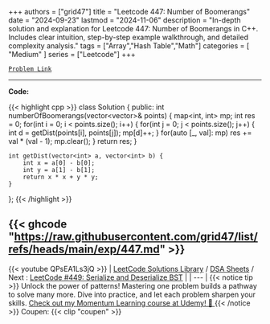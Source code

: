 
+++
authors = ["grid47"]
title = "Leetcode 447: Number of Boomerangs"
date = "2024-09-23"
lastmod = "2024-11-06"
description = "In-depth solution and explanation for Leetcode 447: Number of Boomerangs in C++. Includes clear intuition, step-by-step example walkthrough, and detailed complexity analysis."
tags = ["Array","Hash Table","Math"]
categories = [
    "Medium"
]
series = ["Leetcode"]
+++



[`Problem Link`](https://leetcode.com/problems/number-of-boomerangs/description/)

---
**Code:**

{{< highlight cpp >}}
class Solution {
public:
    int numberOfBoomerangs(vector<vector<int>>& points) {
        map<int, int> mp;
        int res = 0;
        for(int i = 0; i < points.size(); i++) {
            for(int j = 0; j < points.size(); j++) {
                int d = getDist(points[i], points[j]);
                mp[d]++;
            }
            for(auto [_, val]: mp)
            res += val * (val - 1);
            mp.clear();
        }
        return res;
    }

    int getDist(vector<int> a, vector<int> b) {
        int x = a[0] - b[0];
        int y = a[1] - b[1];
        return x * x + y * y;
    }
};
{{< /highlight >}}

{{< ghcode "https://raw.githubusercontent.com/grid47/list/refs/heads/main/exp/447.md" >}}
---
{{< youtube QPsEA1Ls3jQ >}}
| [LeetCode Solutions Library](https://grid47.xyz/leetcode/) / [DSA Sheets](https://grid47.xyz/sheets/) / Next : [LeetCode #449: Serialize and Deserialize BST](https://grid47.xyz/posts/leetcode-449-serialize-and-deserialize-bst-solution/) |
| --- |
{{< notice tip >}}
Unlock the power of patterns! Mastering one problem builds a pathway to solve many more. Dive into practice, and let each problem sharpen your skills. [Check out my Momentum Learning course at Udemy! 🚀 ](https://www.udemy.com/course/algorithms-and-data-structures-in-cpp/)
{{< /notice >}}
Coupen: {{< clip "coupen" >}}
